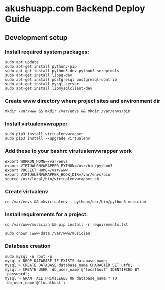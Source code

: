 # akushuapp.com Backend Deploy Guide

## Development setup

### Install required system packages:
    sudo apt update
    sudo apt-get install python3-pip
    sudo apt-get install python3-dev python3-setuptools
    sudo apt-get install libpq-dev
    sudo apt-get install postgresql postgresql-contrib
    sudo apt-get install mysql-server
    sudo apt-get install libmysqlclient-dev

### Create www directory where project sites and environment dir

    mkdir /var/www && mkdir /var/envs && mkdir /var/envs/bin

### Install virtualenvwrapper

    sudo pip3 install virtualenvwrapper
    sudo pip3 install --upgrade virtualenv

### Add these to your bashrc virutualenvwrapper work

    export WORKON_HOME=/var/envs
    export VIRTUALENVWRAPPER_PYTHON=/usr/bin/python3
    export PROJECT_HOME=/var/www
    export VIRTUALENVWRAPPER_HOOK_DIR=/var/envs/bin
    source /usr/local/bin/virtualenvwrapper.sh

### Create virtualenv

    cd /var/envs && mkvirtualenv --python=/usr/bin/python3 musician

### Install requirements for a project.

    cd /var/www/musician && pip install -r requirements.txt

    sudo chown :www-data /var/www/musician

### Database creation

    sudo mysql -u root -p
    mysql > DROP DATABASE IF EXISTS database_name;
    mysql > CREATE DATABASE database_name CHARACTER SET utf8;
    mysql > CREATE USER 'db_user_name'@'localhost' IDENTIFIED BY 'password';
    mysql > GRANT ALL PRIVILEGES ON database_name.* TO 'db_user_name'@'localhost';
